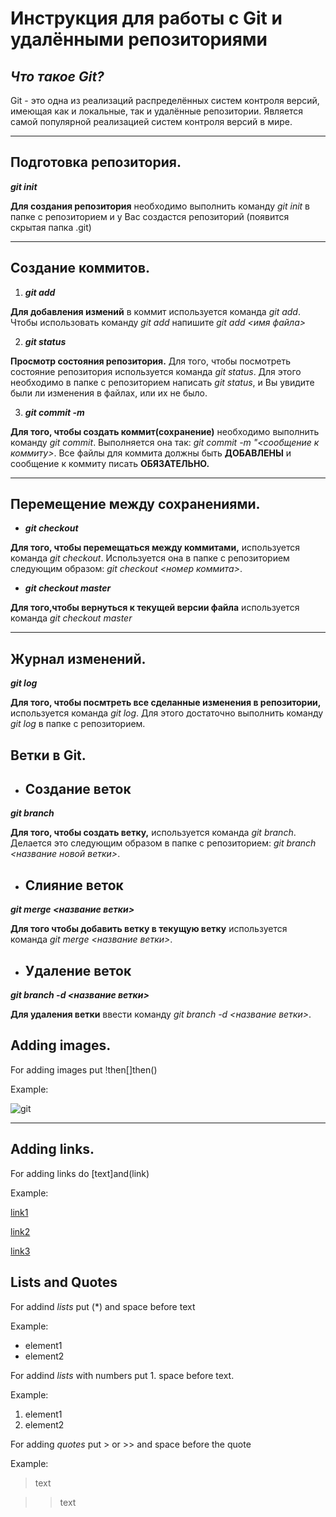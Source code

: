 # **Инструкция для работы с Git и удалёнными репозиториями**

## *Что такое Git?*

Git - это одна из реализаций распределённых систем контроля версий, имеющая как и локальные, так и удалённые репозитории. Является самой популярной реализацией систем контроля версий в мире.

---

## Подготовка репозитория.
***git init***

**Для создания репозитория** необходимо выполнить команду *git init*  в папке с репозиторием и у Вас создастся репозиторий (появится скрытая папка .git)

---

## Создание коммитов.
1. ***git add***

**Для добавления измений** в коммит используется команда *git add*. Чтобы использовать команду *git add* напишите *git add <имя файла>*

2. ***git status***

**Просмотр состояния репозитория.**
Для того, чтобы посмотреть состояние репозитория используется команда *git status*. Для этого необходимо в папке с репозиторием написать *git status*, и Вы увидите были ли изменения в файлах, или их не было.

3. ***git commit -m***

**Для того, чтобы создать коммит(сохранение)** необходимо выполнить команду *git commit*. Выполняется она так: *git commit -m "<сообщение к коммиту>*. Все файлы для коммита должны быть **ДОБАВЛЕНЫ** и сообщение к коммиту писать **ОБЯЗАТЕЛЬНО.**

---

## Перемещение между сохранениями.
* ***git checkout***

**Для того, чтобы перемещаться между коммитами,** используется команда *git checkout*. Используется она в папке с репозиторием следующим образом: 
*git checkout <номер коммита>*.

* ***git checkout master***

**Для того,чтобы вернуться к текущей версии файла** используется команда *git checkout master*

---

## Журнал изменений.
***git log***

**Для того, чтобы посмтреть все сделанные изменения в репозитории,** используется команда *git log*. Для этого достаточно выполнить команду *git log* в папке с репозиторием.


## **Ветки в Git.**
* ## Cоздание веток
***git branch***

**Для того, чтобы создать ветку,** используется команда *git branch*. Делается это следующим образом в папке с репозиторием: *git branch <название новой ветки>*.

* ## Слияние веток
***git merge <название ветки>***

**Для того чтобы добавить ветку в текущую ветку** используется команда *git merge <название ветки>*.

* ## Удаление веток
***git branch -d <название ветки>***

**Для удаления ветки** ввести команду *git branch -d <название ветки>*.

## **Adding images.**
For adding images put !then[]then()

Example:

![git](https://panduz.net/wp-content/uploads/2020/12/git.png)

---
## **Adding links.**
For adding links do [text]and(link)

Example:

[link1](https://habr.com/ru/post/541258/)

[link2](https://habr.com/ru/post/542616/)

[link3](https://gb.ru/posts/soveti-pro-git)

## **Lists and Quotes**

For addind *lists* put (*) and space before text

Example: 
* element1
* element2

For addind *lists* with numbers put 1. space before text. 

Example:
1. element1
2. element2

For adding *quotes* put > or >> and space before the quote

Example: 
> text

>> text